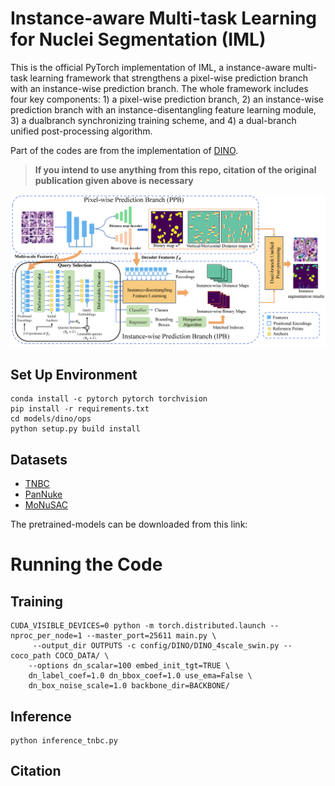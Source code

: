 # Instance-aware Multi-task Learning for Nuclei Segmentation (IML)
This is the official PyTorch implementation of IML, a instance-aware multi-task learning framework that strengthens a pixel-wise prediction branch with an instance-wise prediction branch. The whole framework includes four key components: 1) a pixel-wise prediction branch, 2) an instance-wise prediction branch with an instance-disentangling feature learning module, 3) a dualbranch synchronizing training scheme, and 4) a dual-branch unified post-processing algorithm.

Part of the codes are from the implementation of [DINO](https://github.com/IDEA-Research/DINO).

> **If you intend to use anything from this repo, citation of the original publication given above is necessary**

![](diagram/fig1.png)

## Set Up Environment
```
conda install -c pytorch pytorch torchvision
pip install -r requirements.txt
cd models/dino/ops
python setup.py build install
```

## Datasets
- [TNBC](https://pubmed.ncbi.nlm.nih.gov/30716022/)
- [PanNuke](https://arxiv.org/abs/2003.10778)
- [MoNuSAC](https://ieeexplore.ieee.org/abstract/document/8880654)

The pretrained-models can be downloaded from this link:


# Running the Code

## Training
```
CUDA_VISIBLE_DEVICES=0 python -m torch.distributed.launch --nproc_per_node=1 --master_port=25611 main.py \
	 --output_dir OUTPUTS -c config/DINO/DINO_4scale_swin.py --coco_path COCO_DATA/ \
	--options dn_scalar=100 embed_init_tgt=TRUE \
	dn_label_coef=1.0 dn_bbox_coef=1.0 use_ema=False \
	dn_box_noise_scale=1.0 backbone_dir=BACKBONE/

```

## Inference
```
python inference_tnbc.py
```

## Citation
